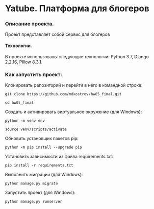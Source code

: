 # Yatube. Платформа для блогеров
### Описание проекта.
Проект представляет собой сервис для блогеров

#### Технологии.
В проекте использованы следующие технологии:
Python 3.7, Django 2.2.16, Pillow 8.3.1.

### Как запустить проект:

Клонировать репозиторий и перейти в него в командной строке:

```
git clone https://github.com/mdkostrov/hw05_final.git
```

```
cd hw05_final
```

Cоздать и активировать виртуальное окружение (для Windows):

```
python -m venv env
```

```
source venv/scripts/activate
```

Обновить установщик пакетов pip:

```
python -m pip install --upgrade pip
```

Установить зависимости из файла requirements.txt:

```
pip install -r requirements.txt
```

Выполнить миграции (для Windows):

```
python manage.py migrate
```

Запустить проект (для Windows):

```
python manage.py runserver
```
